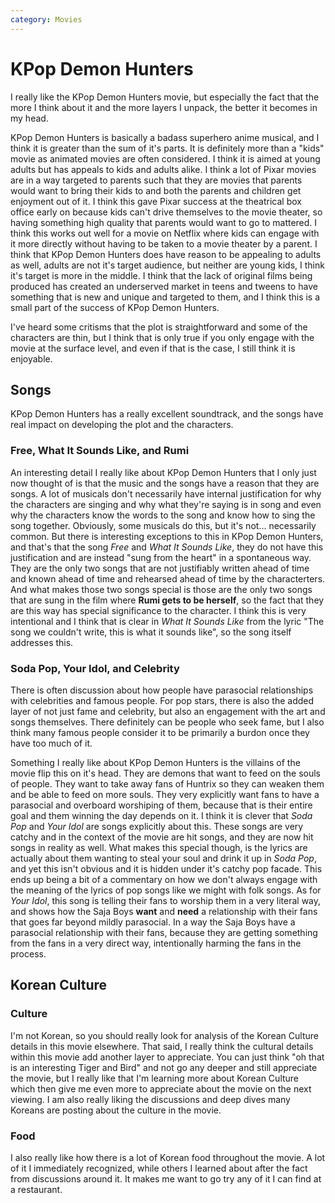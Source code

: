 ```yaml
---
category: Movies
---
```


# KPop Demon Hunters

I really like the KPop Demon Hunters movie, but especially the fact that the more I think about it and the more layers I unpack, the better it becomes in my head.

KPop Demon Hunters is basically a badass superhero anime musical, and I think it is greater than the sum of it's parts. It is definitely more than a "kids" movie as animated movies are often considered. I think it is aimed at young adults but has appeals to kids and adults alike. I think a lot of Pixar movies are in a way targeted to parents such that they are movies that parents would want to bring their kids to and both the parents and children get enjoyment out of it. I think this gave Pixar success at the theatrical box office early on because kids can't drive themselves to the movie theater, so having something high quality that parents would want to go to mattered. I think this works out well for a movie on Netflix where kids can engage with it more directly without having to be taken to a movie theater by a parent. I think that KPop Demon Hunters does have reason to be appealing to adults as well, adults are not it's target audience, but neither are young kids, I think it's target is more in the middle. I think that the lack of original films being produced has created an underserved market in teens and tweens to have something that is new and unique and targeted to them, and I think this is a small part of the success of KPop Demon Hunters.

I've heard some critisms that the plot is straightforward and some of the characters are thin, but I think that is only true if you only engage with the movie at the surface level, and even if that is the case, I still think it is enjoyable.


## Songs

KPop Demon Hunters has a really excellent soundtrack, and the songs have real impact on developing the plot and the characters.

### Free, What It Sounds Like, and Rumi

An interesting detail I really like about KPop Demon Hunters that I only just now thought of is that the music and the songs have a reason that they are songs. A lot of musicals don't necessarily have internal justification for why the characters are singing and why what they're saying is in song and even why the characters know the words to the song and know how to sing the song together. Obviously, some musicals do this, but it's not... necessarily common. But there is interesting exceptions to this in KPop Demon Hunters, and that's that the song _Free_ and _What It Sounds Like_, they do not have this justification and are instead "sung from the heart" in a spontaneous way. They are the only two songs that are not justifiably written ahead of time and known ahead of time and rehearsed ahead of time by the characterters. And what makes those two songs special is those are the only two songs that are sung in the film where **Rumi gets to be herself**, so the fact that they are this way has special significance to the character. I think this is very intentional and I think that is clear in _What It Sounds Like_ from the lyric "The song we couldn't write, this is what it sounds like", so the song itself addresses this.


### Soda Pop, Your Idol, and Celebrity

There is often discussion about how people have parasocial relationships with celebrities and famous people. For pop stars, there is also the added layer of not just fame and celebrity, but also an engagement with the art and songs themselves. There definitely can be people who seek fame, but I also think many famous people consider it to be primarily a burdon once they have too much of it.

Something I really like about KPop Demon Hunters is the villains of the movie flip this on it's head. They are demons that want to feed on the souls of people. They want to take away fans of Huntrix so they can weaken them and be able to feed on more souls. They very explicitly want fans to have a parasocial and overboard worshiping of them, because that is their entire goal and them winning the day depends on it. I think it is clever that _Soda Pop_ and _Your Idol_ are songs explicitly about this. These songs are very catchy and in the context of the movie are hit songs, and they are now hit songs in reality as well. What makes this special though, is the lyrics are actually about them wanting to steal your soul and drink it up in _Soda Pop_, and yet this isn't obvious and it is hidden under it's catchy pop facade. This ends up being a bit of a commentary on how we don't always engage with the meaning of the lyrics of pop songs like we might with folk songs. As for _Your Idol_, this song is telling their fans to worship them in a very literal way, and shows how the Saja Boys **want** and **need** a relationship with their fans that goes far beyond mildly parasocial. In a way the Saja Boys have a parasocial relationship with their fans, because they are getting something from the fans in a very direct way, intentionally harming the fans in the process.


## Korean Culture

### Culture

I'm not Korean, so you should really look for analysis of the Korean Culture details in this movie elsewhere. That said, I really think the cultural details within this movie add another layer to appreciate. You can just think "oh that is an interesting Tiger and Bird" and not go any deeper and still appreciate the movie, but I really like that I'm learning more about Korean Culture which then give me even more to appreciate about the movie on the next viewing. I am also really liking the discussions and deep dives many Koreans are posting about the culture in the movie.


### Food

I also really like how there is a lot of Korean food throughout the movie. A lot of it I immediately recognized, while others I learned about after the fact from discussions around it. It makes me want to go try any of it I can find at a restaurant.
